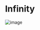 # Infinity
![image](https://github.com/876N/Infinity/assets/133999409/2c2689a5-86bd-4c2d-83ca-51635db4b6e6)
